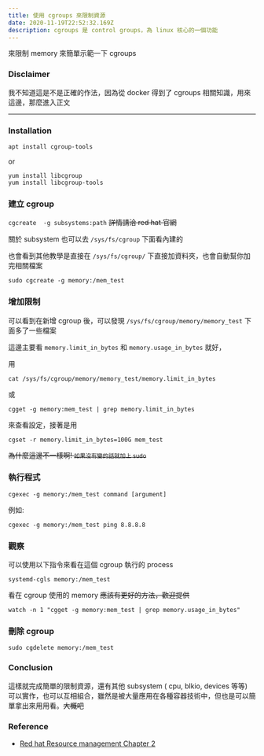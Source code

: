```yaml
---
title: 使用 cgroups 來限制資源
date: 2020-11-19T22:52:32.169Z
description: cgroups 是 control groups，為 linux 核心的一個功能
---
```


來限制 memory 來簡單示範一下 cgroups

### Disclaimer
我不知道這是不是正確的作法，因為從 docker 得到了 cgroups 相關知識，用來這邊，那麼進入正文

---
### Installation
```
apt install cgroup-tools
```

or
``` 
yum install libcgroup
yum install libcgroup-tools
```
### 建立 cgroup

```cgcreate  -g subsystems:path``` <del>詳情請洽 red hat 官網</del>

關於 subsystem 也可以去 `/sys/fs/cgroup` 下面看內建的

也會看到其他教學是直接在 `/sys/fs/cgroup/` 下直接加資料夾，也會自動幫你加完相關檔案

```
sudo cgcreate -g memory:/mem_test
```

### 增加限制

可以看到在新增 cgroup 後，可以發現 `/sys/fs/cgroup/memory/memory_test` 下面多了一些檔案

這邊主要看 `memory.limit_in_bytes` 和 `memory.usage_in_bytes` 就好，

用 
```
cat /sys/fs/cgroup/memory/memory_test/memory.limit_in_bytes
``` 
或 
```
cgget -g memory:mem_test | grep memory.limit_in_bytes
``` 
來查看設定，接著是用 
```
cgset -r memory.limit_in_bytes=100G mem_test
``` 
<del>為什麼這邊不一樣啊! <small>如果沒有變的話就加上 sudo </small></del>

### 執行程式

`cgexec -g memory:/mem_test command [argument]`

例如:
```
cgexec -g memory:/mem_test ping 8.8.8.8
```

### 觀察

可以使用以下指令來看在這個 cgroup 執行的 process
```
systemd-cgls memory:/mem_test
``` 

看在 cgroup 使用的 memory <del>應該有更好的方法，歡迎提供</del>

```
watch -n 1 "cgget -g memory:mem_test | grep memory.usage_in_bytes"
``` 


### 刪除 cgroup

```
sudo cgdelete memory:/mem_test
```

### Conclusion

這樣就完成簡單的限制資源，還有其他 subsystem ( cpu, blkio, devices 等等) 可以實作，也可以互相組合，雖然是被大量應用在各種容器技術中，但也是可以簡單拿出來用用看。<del>大概吧</del>

### Reference
- [Red hat Resource management Chapter 2](https://access.redhat.com/documentation/en-us/red_hat_enterprise_linux/6/html/resource_management_guide/ch-using_control_groups)